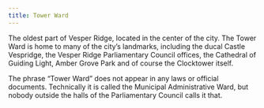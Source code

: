 ```yaml
---
title: Tower Ward
---
```


The oldest part of Vesper Ridge, located in the center of the city. The Tower Ward is home to many of the city’s landmarks, including the ducal Castle Vespridge, the Vesper Ridge Parliamentary Council offices, the Cathedral of Guiding Light, Amber Grove Park and of course the Clocktower itself.

The phrase “Tower Ward” does not appear in any laws or official documents. Technically it is called the Municipal Administrative Ward, but nobody outside the halls of the Parliamentary Council calls it that.